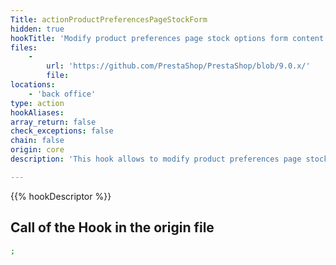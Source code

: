 ```yaml
---
Title: actionProductPreferencesPageStockForm
hidden: true
hookTitle: 'Modify product preferences page stock options form content'
files:
    -
        url: 'https://github.com/PrestaShop/PrestaShop/blob/9.0.x/'
        file: 
locations:
    - 'back office'
type: action
hookAliases: 
array_return: false
check_exceptions: false
chain: false
origin: core
description: 'This hook allows to modify product preferences page stock options form FormBuilder'

---
```


{{% hookDescriptor %}}

## Call of the Hook in the origin file

```php
;
```
